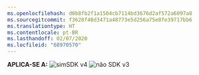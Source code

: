 ```yaml
---
ms.openlocfilehash: d0b8fb2f1a1504cb7114bd3676d2af572a6097a8
ms.sourcegitcommit: f3628f48d3471a48773e5d256a75e8fe39717bb6
ms.translationtype: HT
ms.contentlocale: pt-BR
ms.lasthandoff: 02/07/2020
ms.locfileid: "68970570"
---
```

<Token>**APLICA-SE A:** ![sim](../media/yes.png)SDK v4 ![não](../media/no.png) SDK v3 </Token>
